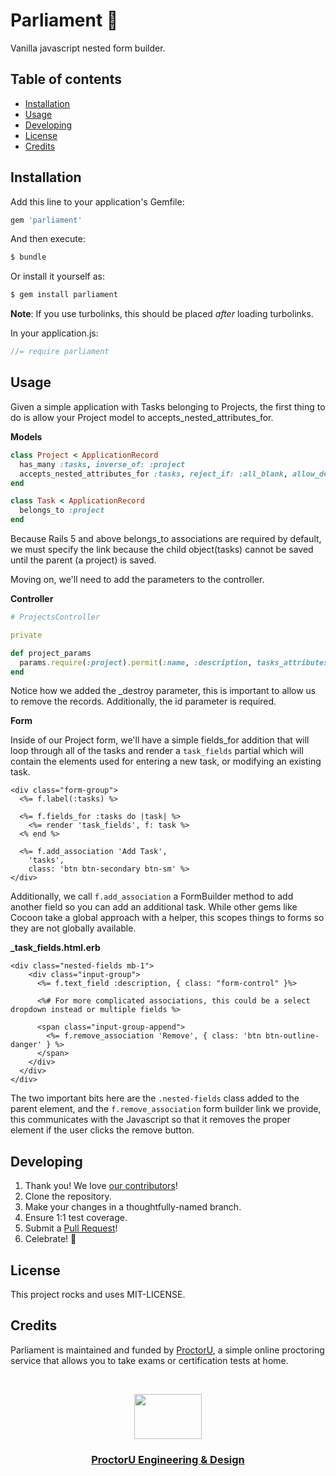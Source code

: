 # Parliament 🔨

Vanilla javascript nested form builder.

## Table of contents

* [Installation](#installation)
* [Usage](#usage)
* [Developing](#developing)
* [License](#license)
* [Credits](#credits)

## Installation

Add this line to your application's Gemfile:

```ruby
gem 'parliament'
```

And then execute:

```bash
$ bundle
```

Or install it yourself as:

```bash
$ gem install parliament
```

**Note**: If you use turbolinks, this should be placed _after_ loading turbolinks.

In your application.js:

```javascript
//= require parliament
```
## Usage

Given a simple application with Tasks belonging to Projects, the first thing to do is allow your Project model to accepts_nested_attributes_for.

**Models**

```ruby
class Project < ApplicationRecord
  has_many :tasks, inverse_of: :project
  accepts_nested_attributes_for :tasks, reject_if: :all_blank, allow_destroy: true
end

class Task < ApplicationRecord
  belongs_to :project
end
```

Because Rails 5 and above belongs_to associations are required by default, we must specify the link because the child object(tasks) cannot be saved until the parent (a project) is saved.

Moving on, we'll need to add the parameters to the controller.

**Controller**

```ruby
# ProjectsController

private

def project_params
  params.require(:project).permit(:name, :description, tasks_attributes: [:id, :description, :done, :_destroy])
end
```

Notice how we added the _destroy parameter, this is important to allow us to remove the records. Additionally, the id parameter is required.

**Form**

Inside of our Project form, we'll have a simple fields_for addition that will loop through all of the tasks and render a `task_fields` partial which will contain the elements used for entering a new task, or modifying an existing task.


```erb
<div class="form-group">
  <%= f.label(:tasks) %>

  <%= f.fields_for :tasks do |task| %>
    <%= render 'task_fields', f: task %>
  <% end %>

  <%= f.add_association 'Add Task',
    'tasks',
    class: 'btn btn-secondary btn-sm' %>
</div>
```

Additionally, we call `f.add_association` a FormBuilder method to add another field so you can add an additional task. While other gems like Cocoon take a global approach with a helper, this scopes things to forms so they are not globally available.

**_task_fields.html.erb**
```erb
<div class="nested-fields mb-1">
    <div class="input-group">
      <%= f.text_field :description, { class: "form-control" }%>

      <%# For more complicated associations, this could be a select dropdown instead or multiple fields %>

      <span class="input-group-append">
        <%= f.remove_association 'Remove', { class: 'btn btn-outline-danger' } %>
      </span>
    </div>
  </div>
</div>
```

The two important bits here are the `.nested-fields` class added to the parent element, and the `f.remove_association` form builder link we provide, this communicates with the Javascript so that it removes the proper element if the user clicks the remove button.


## Developing

1. Thank you! We love [our contributors](https://github.com/:owner/:name/graphs/contributors)!
1. Clone the repository.
1. Make your changes in a thoughtfully-named branch.
1. Ensure 1:1 test coverage.
1. Submit a [Pull Request](https://github.com/:owner/:name/pulls)!
1. Celebrate! :tada:

## License

This project rocks and uses MIT-LICENSE.

## Credits

Parliament is maintained and funded by [ProctorU](https://twitter.com/ProctorU),
a simple online proctoring service that allows you to take exams or
certification tests at home.

<br>

<p align="center">
  <a href="https://twitter.com/ProctorUEng">
    <img src="https://s3-us-west-2.amazonaws.com/dev-team-resources/procki-eyes.svg" width=108 height=72>
  </a>

  <h3 align="center">
    <a href="https://twitter.com/ProctorUEng">ProctorU Engineering & Design</a>
  </h3>
</p>
